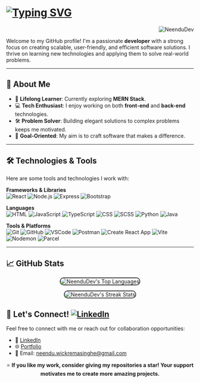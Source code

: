# [![Typing SVG](https://readme-typing-svg.demolab.com?font=Fira+Code&size=22&pause=1000&vCenter=true&width=600&lines=%F0%9F%91%8B+Hello%2C+I'm+NeenduDev!;%F0%9F%9A%80+Full-Stack+Developer+%26+AI%2FML+Enthusiast+%F0%9F%92%A1)](https://git.io/typing-svg)
<p align="right"> 
  <img src="https://komarev.com/ghpvc/?username=NeenduDev&label=Profile%20views&color=ff0000&style=flat" alt="NeenduDev" /> 
</p>


Welcome to my GitHub profile! I'm a passionate **developer** with a strong focus on creating scalable, user-friendly, and efficient software solutions. I thrive on learning new technologies and applying them to solve real-world problems.

---

## 🚀 About Me

- 🌱 **Lifelong Learner**: Currently exploring **MERN Stack**.
- 💻 **Tech Enthusiast**: I enjoy working on both **front-end** and **back-end** technologies.
- 🛠️ **Problem Solver**: Building elegant solutions to complex problems keeps me motivated.
- 🎯 **Goal-Oriented**: My aim is to craft software that makes a difference.

---

## 🛠️ Technologies & Tools

Here are some tools and technologies I work with:

**Frameworks & Libraries**  
![React](https://img.shields.io/badge/React-61DAFB?style=flat&logo=react&logoColor=000000)
![Node.js](https://img.shields.io/badge/Node.js-339933?style=flat&logo=node.js&logoColor=ffffff)
![Express](https://img.shields.io/badge/Express-000000?style=flat&logo=express&logoColor=ffffff)
![Bootstrap](https://img.shields.io/badge/Bootstrap-7952B3?style=flat&logo=bootstrap&logoColor=ffffff) 

**Languages**  
![HTML](https://img.shields.io/badge/html5-E34F26?style=flat&logo=html5&logoColor=ffffff)
![JavaScript](https://img.shields.io/badge/javascript-F7DF1E?style=flat&logo=javascript&logoColor=000000)
![TypeScript](https://img.shields.io/badge/typescript-3178C6?style=flat&logo=typescript&logoColor=ffffff)
![CSS](https://img.shields.io/badge/css3-1572B6?style=flat&logo=css3&logoColor=ffffff)
![SCSS](https://img.shields.io/badge/SCSS-CC6699?style=flat&logo=sass&logoColor=ffffff)
![Python](https://img.shields.io/badge/python-3670A0?style=flat&logo=python&logoColor=ffdd54)
![Java](https://img.shields.io/badge/java-007396?style=flat&logo=java&logoColor=ffffff)


**Tools & Platforms**  
![Git](https://img.shields.io/badge/Git-F05032?style=flat&logo=git&logoColor=ffffff)
![GitHub](https://img.shields.io/badge/GitHub-181717?style=flat&logo=github&logoColor=ffffff)
![VSCode](https://img.shields.io/badge/VS%20Code-007ACC?style=flat&logo=visual-studio-code&logoColor=ffffff)
![Postman](https://img.shields.io/badge/Postman-FF6C37?style=flat&logo=postman&logoColor=ffffff)
![Create React App](https://img.shields.io/badge/Create_React_App-09D3AC?style=flat&logo=react&logoColor=ffffff)
![Vite](https://img.shields.io/badge/Vite-646CFF?style=flat&logo=vite&logoColor=ffffff)
![Nodemon](https://img.shields.io/badge/NODEMON-%23323330.svg?style=flat&logo=nodemon&logoColor=%BBDEAD)
![Parcel](https://img.shields.io/badge/Parcel-F7B93E?style=flat\&logo=parcel\&logoColor=ffffff)

---

## 📈 GitHub Stats

<p align="center">
  <img src="https://github-readme-stats.vercel.app/api/top-langs/?username=NeenduDev&layout=compact&theme=radical&langs_count=6" alt="NeenduDev's Top Languages"  style="border-radius: 10px; border: 2px solid #333;" />
</p>

<p align="center">
  <img src="https://github-readme-streak-stats.herokuapp.com/?user=NeenduDev&theme=radical" alt="NeenduDev's Streak Stats"  style="border-radius: 10px; border: 2px solid #333;" />
</p>

<!--
<table align="center">
<tr border="none">
<td width="50%" align="center">




</td>
<td width="50%" align="center">
  


</td>
</tr>
</table>


<p align="center">
  <img src="https://github-readme-stats.vercel.app/api?username=NeenduDev&show_icons=true&theme=radical&cache_seconds=1800" alt="NeenduDev's GitHub Stats" />
</p>

### ✍️ Random Dev Quote  
![](https://quotes-github-readme.vercel.app/api?type=horizontal&theme=radical)

---

## 🔥 Top Projects

Here are some of my most notable projects:

### 🌐 [Project Name 1](https://github.com/NeenduDev/project-1)
- **Description**: Brief overview of what the project does.
- **Tech Stack**: React, Node.js, Express, MongoDB.

### 🎨 [Project Name 2](https://github.com/NeenduDev/project-2)
- **Description**: Another cool project that solves a specific problem.
- **Tech Stack**: TypeScript, CSS, and more.

> _Check out my [repositories](https://github.com/NeenduDev?tab=repositories) for more!_

---

-->

## 🤝 Let's Connect! [![LinkedIn](https://img.shields.io/badge/LinkedIn-%230077B5.svg?logo=linkedin&logoColor=white)](https://www.linkedin.com/in/anjitha-neendu/)  

Feel free to connect with me or reach out for collaboration opportunities:

- 💼 [LinkedIn](https://www.linkedin.com/in/anjitha-neendu/) 
- 🌐 [Portfolio](https://hold-on-under-construction.NeenduDev.me/)
- 📧 Email: [neendu.wickremasinghe@gmail.com](mailto:neendu.wickremasinghe@gmail.com)



  
<p align="center"> 
  ⭐ <strong>If you like my work, consider giving my repositories a star! Your support motivates me to create more amazing projects.</strong>  
</p>
